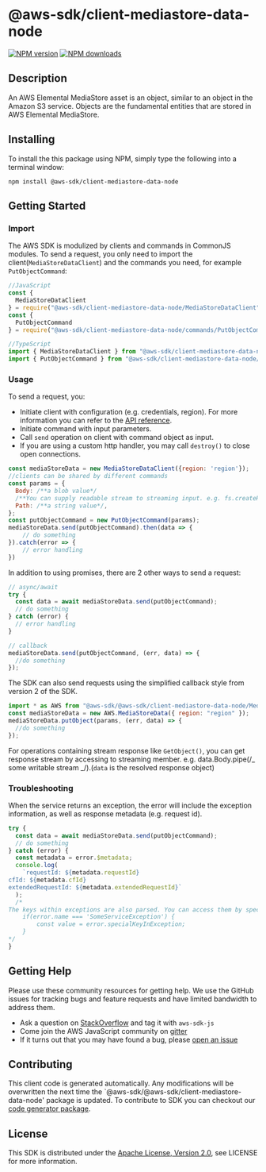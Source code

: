 # @aws-sdk/client-mediastore-data-node

[![NPM version](https://img.shields.io/npm/v/@aws-sdk/client-mediastore-data-node/preview.svg)](https://www.npmjs.com/package/@aws-sdk/client-mediastore-data-node)
[![NPM downloads](https://img.shields.io/npm/dm/@aws-sdk/client-mediastore-data-node.svg)](https://www.npmjs.com/package/@aws-sdk/client-mediastore-data-node)

## Description

<p>An AWS Elemental MediaStore asset is an object, similar to an object in the Amazon S3 service. Objects are the fundamental entities that are stored in AWS Elemental MediaStore.</p>

## Installing

To install the this package using NPM, simply type the following into a terminal window:

```
npm install @aws-sdk/client-mediastore-data-node
```

## Getting Started

### Import

The AWS SDK is modulized by clients and commands in CommonJS modules. To send a request, you only need to import the client(`MediaStoreDataClient`) and the commands you need, for example `PutObjectCommand`:

```javascript
//JavaScript
const {
  MediaStoreDataClient
} = require("@aws-sdk/client-mediastore-data-node/MediaStoreDataClient");
const {
  PutObjectCommand
} = require("@aws-sdk/client-mediastore-data-node/commands/PutObjectCommand");
```

```javascript
//TypeScript
import { MediaStoreDataClient } from "@aws-sdk/client-mediastore-data-node/MediaStoreDataClient";
import { PutObjectCommand } from "@aws-sdk/client-mediastore-data-node/commands/PutObjectCommand";
```

### Usage

To send a request, you:

- Initiate client with configuration (e.g. credentials, region). For more information you can refer to the [API reference][].
- Initiate command with input parameters.
- Call `send` operation on client with command object as input.
- If you are using a custom http handler, you may call `destroy()` to close open connections.

```javascript
const mediaStoreData = new MediaStoreDataClient({region: 'region'});
//clients can be shared by different commands
const params = {
  Body: /**a blob value*/
  /**You can supply readable stream to streaming input. e.g. fs.createReadStream(file) */,
  Path: /**a string value*/,
};
const putObjectCommand = new PutObjectCommand(params);
mediaStoreData.send(putObjectCommand).then(data => {
    // do something
}).catch(error => {
    // error handling
})
```

In addition to using promises, there are 2 other ways to send a request:

```javascript
// async/await
try {
  const data = await mediaStoreData.send(putObjectCommand);
  // do something
} catch (error) {
  // error handling
}
```

```javascript
// callback
mediaStoreData.send(putObjectCommand, (err, data) => {
  //do something
});
```

The SDK can also send requests using the simplified callback style from version 2 of the SDK.

```javascript
import * as AWS from "@aws-sdk/@aws-sdk/client-mediastore-data-node/MediaStoreData";
const mediaStoreData = new AWS.MediaStoreData({ region: "region" });
mediaStoreData.putObject(params, (err, data) => {
  //do something
});
```

For operations containing stream response like `GetObject()`, you can get response stream by accessing to streaming member. e.g. data.Body.pipe(/_ some writable stream _/).(`data` is the resolved response object)

### Troubleshooting

When the service returns an exception, the error will include the exception information, as well as response metadata (e.g. request id).

```javascript
try {
  const data = await mediaStoreData.send(putObjectCommand);
  // do something
} catch (error) {
  const metadata = error.$metadata;
  console.log(
    `requestId: ${metadata.requestId}
cfId: ${metadata.cfId}
extendedRequestId: ${metadata.extendedRequestId}`
  );
  /*
The keys within exceptions are also parsed. You can access them by specifying exception names:
    if(error.name === 'SomeServiceException') {
        const value = error.specialKeyInException;
    }
*/
}
```

## Getting Help

Please use these community resources for getting help. We use the GitHub issues for tracking bugs and feature requests and have limited bandwidth to address them.

- Ask a question on [StackOverflow](https://stackoverflow.com/questions/tagged/aws-sdk-js) and tag it with `aws-sdk-js`
- Come join the AWS JavaScript community on [gitter](https://gitter.im/aws/aws-sdk-js-v3)
- If it turns out that you may have found a bug, please [open an issue](https://github.com/aws/aws-sdk-js-v3/issues)

## Contributing

This client code is generated automatically. Any modifications will be overwritten the next time the `@aws-sdk/@aws-sdk/client-mediastore-data-node' package is updated. To contribute to SDK you can checkout our [code generator package][].

## License

This SDK is distributed under the
[Apache License, Version 2.0](http://www.apache.org/licenses/LICENSE-2.0),
see LICENSE for more information.

[code generator package]: https://github.com/aws/aws-sdk-js-v3/tree/master/packages/service-types-generator
[api reference]: https://docs.aws.amazon.com/AWSJavaScriptSDK/latest/
